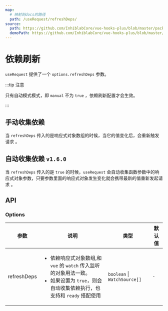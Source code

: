 ```yaml
---
map:
  # 映射到docs的路径
  path: /useRequest/refreshDeps/
source:
  path: https://github.com/InhiblabCore/vue-hooks-plus/blob/master/packages/hooks/src/useRequest/plugins/useAutoRunPlugin.ts
  demoPath: https://github.com/InhiblabCore/vue-hooks-plus/blob/master/packages/hooks/src/useRequest/docs/refreshDeps/demo
---
```


# 依赖刷新

`useRequest` 提供了一个 `options.refreshDeps` 参数。

:::tip 注意

只有自动模式模式，即 `manual` 不为 `true` ，依赖刷新配置才会生效。

:::

## 手动收集依赖

当 `refreshDeps` 传入的是响应式对象数组的时候，当它的值变化后，会重新触发请求 。

<demo src="./demo/demo.vue"
  language="vue"
  title=""
  desc="每次参数依赖发生，都会携带参数重新发起请求"> </demo>

## 自动收集依赖 `v1.6.0`

当 `refreshDeps` 传入的是 `true` 的时候，`useRequest` 会自动收集函数参数中的响应式对象参数，只要参数里面的响应式对象发生变化就会携带最新的值重新发起请求 。

<demo src="./demo/demo1.vue"
  language="vue"
  title=""
  desc="每次参数依赖发生，都会携带参数重新发起请求"> </demo>

## API

### Options

| 参数 | 说明 | 类型 | 默认值 |
| --- | --- | --- | --- |
| refreshDeps | <ul><li> 依赖响应式对象数组,和 `vue` 的 `watch` 传入监听的对象用法一致。</li><li>如果设置为 `true`，则会自动收集依赖执行，也支持和 `ready` 搭配使用 </li></ul> | `boolean` \| `WatchSource[]` | `-` |
